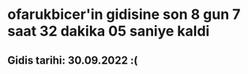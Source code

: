 # ofarukbicer'in gidisine son 8 gun 7 saat 32 dakika 05 saniye kaldi

## Gidis tarihi: 30.09.2022 :(